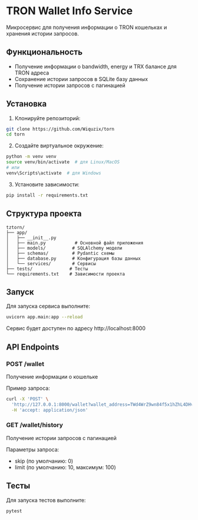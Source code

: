 # TRON Wallet Info Service

Микросервис для получения информации о TRON кошельках и хранения истории запросов.

## Функциональность

- Получение информации о bandwidth, energy и TRX балансе для TRON адреса
- Сохранение истории запросов в SQLite базу данных
- Получение истории запросов с пагинацией

## Установка

1. Клонируйте репозиторий:
```bash
git clone https://github.com/Wiquzix/torn
cd torn
```

2. Создайте виртуальное окружение:
```bash
python -m venv venv
source venv/bin/activate  # для Linux/MacOS
# или
venv\Scripts\activate  # для Windows
```

3. Установите зависимости:
```bash
pip install -r requirements.txt
```

## Структура проекта
```
tztorn/
├── app/
│   ├── __init__.py
│   ├── main.py           # Основной файл приложения
│   ├── models/          # SQLAlchemy модели
│   ├── schemas/         # Pydantic схемы
│   ├── database.py      # Конфигурация базы данных
│   └── services/        # Сервисы
├── tests/              # Тесты
└── requirements.txt    # Зависимости проекта
```

## Запуск

Для запуска сервиса выполните:
```bash
uvicorn app.main:app --reload
```

Сервис будет доступен по адресу http://localhost:8000

## API Endpoints

### POST /wallet
Получение информации о кошельке

Пример запроса:
```bash
curl -X 'POST' \
  'http://127.0.0.1:8000/wallet?wallet_address=TWd4WrZ9wn84f5x1hZhL4DHvk738ns5jwb' \
  -H 'accept: application/json'
```

### GET /wallet/history
Получение истории запросов с пагинацией

Параметры запроса:
- skip (по умолчанию: 0)
- limit (по умолчанию: 10, максимум: 100)

## Тесты

Для запуска тестов выполните:
```bash
pytest
```
